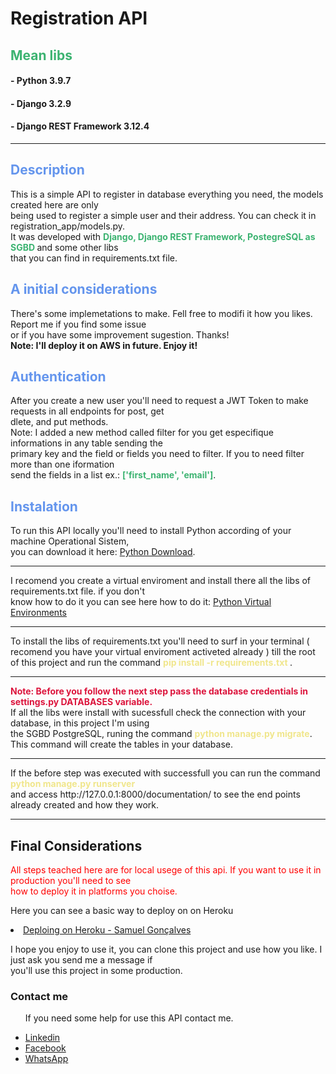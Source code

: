 <h1>Registration API</h1>
<h2 style="color: #3CB371">Mean libs</h2>
<h4>- Python 3.9.7</h4>
<h4>- Django 3.2.9</h4>
<h4>- Django REST Framework 3.12.4</h4>
<hr>
<h2 style="color: #6495ED">Description</h2>
<p>
    This is a simple API to register in database everything you need, the models created here are only<br/> 
    being used to register a simple user and their address. You can check it in registration_app/models.py. <br/>
    It was developed with <strong style="color: #3CB371">Django, Django REST Framework, PostegreSQL as SGBD </strong> and some other libs <br/>
    that you can find in requirements.txt file. 
</p>

<h2 style="color: #6495ED">A initial considerations</h2>
<p>
    There's some implemetations to make. Fell free to modifi it how you likes. Report me if you find some issue <br/>
    or if you have some improvement sugestion. Thanks!<br/>
    <strong>Note: I'll deploy it on AWS in future. Enjoy it!</strong>
</p>

<h2 style="color: #6495ED">Authentication</h2>
<p>
    After you create a new user you'll need to request a JWT Token to make requests in all endpoints for post, get <br/>
    dlete, and put methods. <br/>
    Note: I added a new method called filter for you get especifique informations in any table sending the <br/>
    primary key and the field or fields you need to filter. If you to need filter more than one iformation <br/>
    send the fields in a list ex.: <strong style="color: #3CB371">['first_name', 'email']</strong>.
</p>

<h2 style="color: #6495ED">Instalation</h2>
<p>
    To run this API locally you'll need to install Python according of your machine Operational Sistem,<br>
    you can download it here: <a href="https://www.python.org/downloads/">Python Download</a>.<br/>
</p>
<hr>
<p>
    I recomend you create a virtual enviroment and install there all the libs of requirements.txt file. if you don't<br/>
    know how to do it you can see here how to do it: 
    <a href="https://uoa-eresearch.github.io/eresearch-cookbook/recipe/2014/11/26/python-virtual-env/">Python Virtual Environments</a><br/>
</p>
<hr>
<p>
    To install the libs of requirements.txt you'll need to surf in your terminal ( recomend you have your virtual enviroment activeted already )
    till the root of this project and run the command <strong style="color:#F0E68C"> pip install -r requirements.txt </strong>.
</p>
<hr>
<p>
    <strong style="color: #DC143C">Note: Before you follow the next step pass the database credentials in settings.py DATABASES variable.<br/></strong>
    If all the libs were install with sucessfull check the connection with your database, in this project I'm using <br/>
    the SGBD PostgreSQL, runing the command <strong style="color:#F0E68C">python manage.py migrate</strong>.
    This command will create the tables in your database.
</p>
<hr>
<p>
    If the before step was executed with successfull you can run the command <strong style="color:#F0E68C"> python manage.py runserver</strong><br/>
    and access <a>http://127.0.0.1:8000/documentation/</a> to see the end points already created and how they work.
</p>
<hr>
<h2>Final Considerations</h2>
<p style="color: #FF0000">
    All steps teached here are for local usege of this api. If you want to use it in production you'll need to see <br/>
    how to deploy it in platforms you choise.
</p>
<p>Here you can see a basic way to deploy on on Heroku</p>
<li><a href="https://www.youtube.com/watch?v=8l8xwvRO1_U&ab_channel=SamuelGon%C3%A7alves">Deploing on Heroku - Samuel Gonçalves</a></li>
<p>
    I hope you enjoy to use it, you can clone this project and use how you like. I just ask you send me a message if <br/>
    you'll use this project in some production.<br/>
    <strong></strong>
</p>    
<h3>Contact me</h3>
<ul>
    <p>If you need some help for use this API contact me.</p>
    <li><a href="https://www.linkedin.com/in/marcos-vin%C3%ADcius-alves-da-silva-1b6017132">Linkedin</a></li>
    <li><a href="https://www.facebook.com/marcos.vinicius.18062">Facebook</a></li>
    <li><a href="https://wa.me/+5544991837743">WhatsApp</a></li>
</ul>
